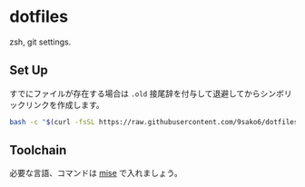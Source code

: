 # dotfiles

zsh, git settings.

## Set Up

すでにファイルが存在する場合は `.old` 接尾辞を付与して退避してからシンボリックリンクを作成します。

```bash
bash -c "$(curl -fsSL https://raw.githubusercontent.com/9sako6/dotfiles/master/install.sh)"
```

## Toolchain

必要な言語、コマンドは [mise](https://github.com/jdx/mise) で入れましょう。
